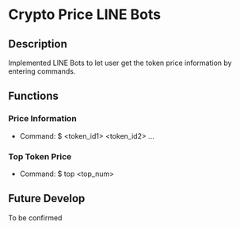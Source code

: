 # Crypto Price LINE Bots
## Description
Implemented LINE Bots to let user get the token price information by entering commands. 

## Functions
### Price Information
- Command: $ <token_id1> <token_id2> ...

### Top Token Price
- Command: $ top <top_num>

## Future Develop
To be confirmed
